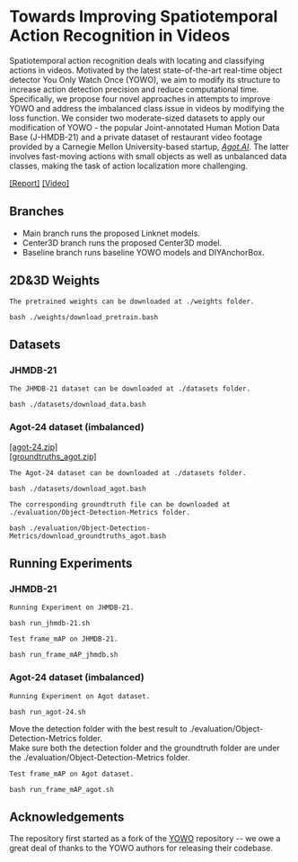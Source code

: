 # Towards Improving Spatiotemporal Action Recognition in Videos

Spatiotemporal action recognition deals with locating and classifying actions in videos. Motivated by the latest state-of-the-art real-time object detector You Only Watch Once (YOWO), we aim to modify its structure to increase action detection precision and reduce computational time. Specifically, we propose four novel approaches in attempts to improve YOWO and address the imbalanced class issue in videos by modifying the loss function. We consider two moderate-sized datasets to apply our modification of YOWO - the popular Joint-annotated Human Motion Data Base (J-HMDB-21) and a private dataset of restaurant video footage provided by a Carnegie Mellon University-based startup, [*Agot.AI*](https://www.agot.ai/). The latter involves fast-moving actions with small objects as well as unbalanced data classes, making the task of action localization more challenging. 

[[Report]](https://www.overleaf.com/read/jdbqkgbfstws)
[[Video]](https://www.youtube.com/watch?v=WIr3QHQWmVs)

## Branches
- Main branch runs the proposed Linknet models.
- Center3D branch runs the proposed Center3D model.
- Baseline branch runs baseline YOWO models and DIYAnchorBox.

## 2D&3D Weights
```
The pretrained weights can be downloaded at ./weights folder.

bash ./weights/download_pretrain.bash
```

## Datasets
### JHMDB-21

```
The JHMDB-21 dataset can be downloaded at ./datasets folder.

bash ./datasets/download_data.bash
```

### Agot-24 dataset (imbalanced)

[[agot-24.zip]](https://drive.google.com/file/d/1xvO5qLBm3Ut0T46R16Cp3wP7I1wHOn4z/view?usp=sharing)  
[[groundtruths_agot.zip]](https://drive.google.com/file/d/1Xwxj9rQClc2yVACrsDzttT9ZuLqjS53L/view?usp=sharing)

```
The Agot-24 dataset can be downloaded at ./datasets folder.

bash ./datasets/download_agot.bash

The corresponding groundtruth file can be downloaded at ./evaluation/Object-Detection-Metrics folder.

bash ./evaluation/Object-Detection-Metrics/download_groundtruths_agot.bash
```

## Running Experiments
### JHMDB-21
```
Running Experiment on JHMDB-21.

bash run_jhmdb-21.sh
``` 

```
Test frame_mAP on JHMDB-21.

bash run_frame_mAP_jhmdb.sh
``` 

### Agot-24 dataset (imbalanced)
```
Running Experiment on Agot dataset.

bash run_agot-24.sh
```

Move the detection folder with the best result to ./evaluation/Object-Detection-Metrics folder.  
Make sure both the detection folder and the groundtruth folder are under the ./evaluation/Object-Detection-Metrics folder.  
```
Test frame_mAP on Agot dataset.

bash run_frame_mAP_agot.sh
``` 

## Acknowledgements

The repository first started as a fork of the [YOWO](https://github.com/wei-tim/YOWO) repository -- we owe a great deal of thanks to the YOWO authors for releasing their codebase.
